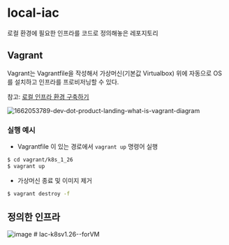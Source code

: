 # local-iac
로컬 환경에 필요한 인프라를 코드로 정의해놓은 레포지토리

## Vagrant
Vagrant는 Vagrantfile을 작성해서 가상머신(기본값 Virtualbox) 위에 자동으로 OS를 설치하고 인프라를 프로비저닝할 수 있다.

참고: [로컬 인프라 환경 구축하기](https://velog.io/@yellowsunn/series/%EB%A1%9C%EC%BB%AC-%EC%9D%B8%ED%94%84%EB%9D%BC-%ED%99%98%EA%B2%BD-%EA%B5%AC%EC%B6%95%ED%95%98%EA%B8%B0)

![1662053789-dev-dot-product-landing-what-is-vagrant-diagram](https://user-images.githubusercontent.com/43487002/225525614-824269d7-189b-47df-a900-7d3b70e6c3bd.png)

### 실행 예시
* Vagrantfile 이 있는 경로에서 `vagrant up` 명령어 실행
```bash
$ cd vagrant/k8s_1_26
$ vagrant up
```

* 가상머신 종료 및 이미지 제거
```bash
$ vagrant destroy -f
```

## 정의한 인프라
![image](https://user-images.githubusercontent.com/43487002/225531403-03bc9a4c-5059-484a-835b-4eea68bc6690.png)
#   I a c - k 8 s v 1 . 2 6 - - f o r V M  
 
